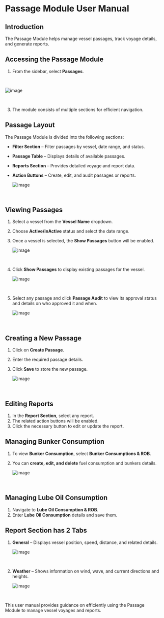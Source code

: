 # Passage Module User Manual

## Introduction
The Passage Module helps manage vessel passages, track voyage details, and generate reports.

## Accessing the Passage Module
1. From the sidebar, select **Passages**.

<br>

   ![image](https://github.com/user-attachments/assets/ff6d4f7e-f6c0-4886-b618-70b20d2bfcdb)

   <br>

3. The module consists of multiple sections for efficient navigation.

## Passage Layout
The Passage Module is divided into the following sections:
- **Filter Section** – Filter passages by vessel, date range, and status.
- **Passage Table** – Displays details of available passages.
- **Reports Section** – Provides detailed voyage and report data.
- **Action Buttons** – Create, edit, and audit passages or reports.

  ![image](https://github.com/user-attachments/assets/0f2fe594-2b6b-4980-88c5-f7ba9ea9604a)

<br>

## Viewing Passages
1. Select a vessel from the **Vessel Name** dropdown.
2. Choose **Active/InActive** status and select the date range.
3. Once a vessel is selected, the **Show Passages** button will be enabled.

   ![image](https://github.com/user-attachments/assets/e177936c-226b-4ee9-82cc-bf38c0e456d2)

   <br>

3. Click **Show Passages** to display existing passages for the vessel.

   ![image](https://github.com/user-attachments/assets/1ce193a6-d7bc-45f5-9dc4-20c3ff8477da)

   <br>

5. Select any passage and click **Passage Audit** to view its approval status and details on who approved it and when.

   ![image](https://github.com/user-attachments/assets/d8270332-d1e7-42f5-b78d-9d729e0104a9)

   <br>


## Creating a New Passage
1. Click on **Create Passage**.
2. Enter the required passage details.
3. Click **Save** to store the new passage.

   ![image](https://github.com/user-attachments/assets/5a54c302-4f53-4762-bd81-27be242e9324)


   <br>


## Editing Reports
1. In the **Report Section**, select any report.
2. The related action buttons will be enabled.
3. Click the necessary button to edit or update the report.

## Managing Bunker Consumption
1. To view **Bunker Consumption**, select **Bunker Consumptions & ROB**.
2. You can **create, edit, and delete** fuel consumption and bunkers details.

   ![image](https://github.com/user-attachments/assets/c738a736-c93f-4409-921f-c18ff58c7afe)

   <br>


## Managing Lube Oil Consumption
1. Navigate to **Lube Oil Consumption & ROB**.
2. Enter **Lube Oil Consumption** details and save them.

## Report Section has 2 Tabs
1. **General** – Displays vessel position, speed, distance, and related details.

   ![image](https://github.com/user-attachments/assets/c44233de-162f-4355-9b06-4d8b47312193)

   <br>

3. **Weather** – Shows information on wind, wave, and current directions and heights.

   ![image](https://github.com/user-attachments/assets/92104f1c-1038-4ef7-b7cb-504e3bbb63cd)

   <br>


This user manual provides guidance on efficiently using the Passage Module to manage vessel voyages and reports.

